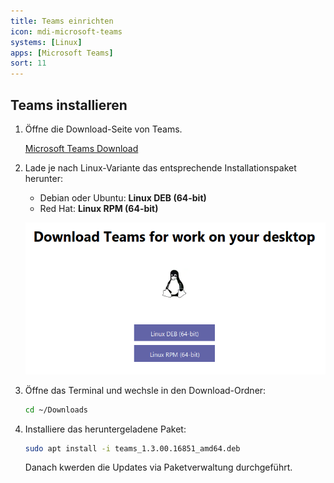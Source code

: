 ```yaml
---
title: Teams einrichten
icon: mdi-microsoft-teams
systems: [Linux]
apps: [Microsoft Teams]
sort: 11
---
```




## Teams installieren

1. Öffne die Download-Seite von Teams.

    [Microsoft Teams Download](https://www.microsoft.com/de-ch/microsoft-365/microsoft-teams/download-app)

2. Lade je nach Linux-Variante das entsprechende Installationspaket herunter:

    - Debian oder Ubuntu: __Linux DEB (64-bit)__
    - Red Hat: __Linux RPM (64-bit)__

    ![](./teams-1.png)

3. Öffne das Terminal und wechsle in den Download-Ordner:

    ``` bash
    cd ~/Downloads
    ```

4. Installiere das heruntergeladene Paket:

    ``` bash
    sudo apt install -i teams_1.3.00.16851_amd64.deb
    ```

    Danach kwerden die Updates via Paketverwaltung durchgeführt.
